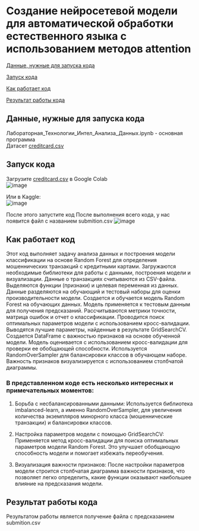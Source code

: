 Создание нейросетевой модели для автоматической обработки естественного языка с использованием методов attention
===========
[Данные, нужные для запуска кода](#title1)

[Запуск кода](#title2)

[Как работает код](#title3)

[Результат работы кода](#title4)

## <a id="title1">Данные, нужные для запуска кода</a>
Лабораторная_Технологии_Интел_Анализа_Данных.ipynb - основная программа   
Датасет [creditcard.csv](https://www.kaggle.com/datasets/mlg-ulb/creditcardfraud/data)

## <a id="title2">Запуск кода</a>
Загрузите  [creditcard.csv](https://www.kaggle.com/datasets/mlg-ulb/creditcardfraud/data) в Google Colab  
![image](https://github.com/kurrosan/DataAnalysis/assets/120035199/bfe02eae-9b3b-4a03-ae5b-15d19a817bdf)

Или в Kaggle:  
![image](https://github.com/kurrosan/DataAnalysis/assets/120035199/5346a717-48c4-4725-8b34-bce180cf0d7f)

После этого запустите код 
После выполнения всего кода, у нас появится файл с названием submition.csv
![image](https://github.com/kurrosan/DataAnalysis/assets/120035199/81125b73-6254-4bcc-994a-57c5f900b21e)


## <a id="title3">Как работает код</a>
Этот код выполняет задачу анализа данных и построения модели классификации на основе Random Forest для определения мошеннических транзакций с кредитными картами. Загружаются необходимые библиотеки для работы с данными, построения модели и визуализации. Данные о транзакциях считываются из CSV-файла. Выделяются функции (признаки) и целевая переменная из данных. Данные разделяются на обучающий и тестовый наборы для оценки производительности модели. Создается и обучается модель Random Forest на обучающих данных. Модель применяется к тестовым данным для получения предсказаний. Рассчитываются метрики точности, матрица ошибок и отчет о классификации. Проводится поиск оптимальных параметров модели с использованием кросс-валидации. Выводятся лучшие параметры, найденные в результате GridSearchCV. Создается DataFrame с важностью признаков на основе обученной модели. Модель оценивается с использованием кросс-валидации для проверки ее обобщающей способности. Используется RandomOverSampler для балансировки классов в обучающем наборе. Важность признаков визуализируется с использованием столбчатой диаграммы. 


### В представленном коде есть несколько интересных и примечательных моментов:

1. Борьба с несбалансированными данными:
Используется библиотека imbalanced-learn, а именно RandomOverSampler, для увеличения количества экземпляров минорного класса (мошеннические транзакции) и балансировки классов.

2. Настройка параметров модели с помощью GridSearchCV:
Применяется метод кросс-валидации для поиска оптимальных параметров модели Random Forest. Это улучшает обобщающую способность модели и помогает избежать переобучения.

3. Визуализация важности признаков:
После настройки параметров модели строится столбчатая диаграмма важности признаков, что позволяет легко определить, какие функции оказывают наибольшее влияние на предсказания модели.

## <a id="title4">Результат работы кода</a>
Результатом работы является получение файла c предсказанием submition.csv

